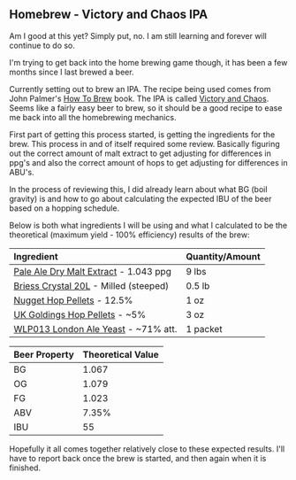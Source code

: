 ## Homebrew - Victory and Chaos IPA

Am I good at this yet? Simply put, no. I am still learning and forever will continue to do so.

I'm trying to get back into the home brewing game though, it has been a few months since I last brewed a beer.

Currently setting out to brew an IPA. The recipe being used comes from John Palmer's [How To Brew](http://www.howtobrew.com/) book. The IPA is called [Victory and Chaos](https://www.homebrewersassociation.org/homebrew-recipe/victory-and-chaos-ipa/). Seems like a fairly easy beer to brew, so it should be a good recipe to ease me back into all the homebrewing mechanics.

First part of getting this process started, is getting the ingredients for the brew. This process in and of itself required some review. Basically figuring out the correct amount of malt extract to get adjusting for differences in ppg's and also the correct amount of hops to get adjusting for differences in ABU's.

In the process of reviewing this, I did already learn about what BG (boil gravity) is and how to go about calculating the expected IBU of the beer based on a hopping schedule.

Below is both what ingredients I will be using and what I calculated to be the theoretical (maximum yield - 100% efficiency) results of the brew:

| Ingredient                                                   | Quantity/Amount |
| :----------------------------------------------------------- | :-------------- |
| [Pale Ale Dry Malt Extract](https://www.morebeer.com/products/pale-ale-dry-malt-extract-dme.html) - 1.043 ppg | 9 lbs           |
| [Briess Crystal 20L](https://www.morebeer.com/products/briess-caramel-20l-malt.html) - Milled (steeped) | 0.5 lb          |
| [Nugget Hop Pellets](https://www.morebeer.com/products/nugget-hops-pellets.html) - 12.5% | 1 oz            |
| [UK Goldings Hop Pellets](https://www.morebeer.com/products/uk-goldings-hops-pellets.html) - ~5% | 3 oz            |
| [WLP013 London Ale Yeast](https://www.morebeer.com/products/wlp013-london-ale-yeast-white-labs.html) - ~71% att. | 1 packet        |

| Beer Property | Theoretical Value |
| :------------ | :---------------- |
| BG            | 1.067             |
| OG            | 1.079             |
| FG            | 1.023             |
| ABV           | 7.35%             |
| IBU           | 55                |

Hopefully it all comes together relatively close to these expected results. I'll have to report back once the brew is started, and then again when it is finished.